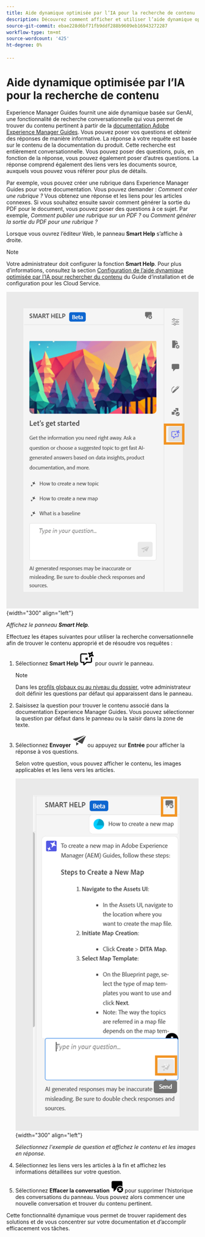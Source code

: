 ```yaml
---
title: Aide dynamique optimisée par l’IA pour la recherche de contenu
description: Découvrez comment afficher et utiliser l’aide dynamique optimisée par l’IA dans l’éditeur web.
source-git-commit: ebae228d6bf71fb9ddf288b9609eb16943272287
workflow-type: tm+mt
source-wordcount: '425'
ht-degree: 0%

---
```



# Aide dynamique optimisée par l’IA pour la recherche de contenu



Experience Manager Guides fournit une aide dynamique basée sur GenAI, une fonctionnalité de recherche conversationnelle qui vous permet de trouver du contenu pertinent à partir de la [documentation Adobe Experience Manager Guides](https://experienceleague.adobe.com/en/docs/experience-manager-guides/using/overview).
Vous pouvez poser vos questions et obtenir des réponses de manière informative. La réponse à votre requête est basée sur le contenu de la documentation du produit. Cette recherche est entièrement conversationnelle. Vous pouvez poser des questions, puis, en fonction de la réponse, vous pouvez également poser d’autres questions. La réponse comprend également des liens vers les documents source, auxquels vous pouvez vous référer pour plus de détails.

Par exemple, vous pouvez créer une rubrique dans Experience Manager Guides pour votre documentation. Vous pouvez demander : *Comment créer une rubrique ?* Vous obtenez une réponse et les liens pour les articles connexes. Si vous souhaitez ensuite savoir comment générer la sortie du PDF pour le document, vous pouvez poser des questions à ce sujet. Par exemple, *Comment publier une rubrique sur un PDF ?* ou *Comment générer la sortie du PDF pour une rubrique ?*



Lorsque vous ouvrez l’éditeur Web, le panneau **Smart Help** s’affiche à droite.



>[!NOTE]
>
> Votre administrateur doit configurer la fonction **Smart Help**. Pour plus d’informations, consultez la section [Configuration de l’aide dynamique optimisée par l’IA pour rechercher du contenu](../cs-install-guide/conf-smart-help.md) du Guide d’installation et de configuration pour les Cloud Service.

![Panneau d’aide dynamique](images/smart-help-panel.png){width="300" align="left"}

*Affichez le panneau **Smart Help**.*

Effectuez les étapes suivantes pour utiliser la recherche conversationnelle afin de trouver le contenu approprié et de résoudre vos requêtes :

1. Sélectionnez **Smart Help** ![Smart Help icon](images/smart-help-icon.svg) pour ouvrir le panneau.



   >[!NOTE]
   >
   > Dans les [profils globaux ou au niveau du dossier](../cs-install-guide/conf-folder-level.md#conf-ai-guides-assistant), votre administrateur doit définir les questions par défaut qui apparaissent dans le panneau.

1. Saisissez la question pour trouver le contenu associé dans la documentation Experience Manager Guides. Vous pouvez sélectionner la question par défaut dans le panneau ou la saisir dans la zone de texte.

1. Sélectionnez **Envoyer** ![Icône Envoyer](images/send-icon.svg) ou appuyez sur **Entrée** pour afficher la réponse à vos questions.

   Selon votre question, vous pouvez afficher le contenu, les images applicables et les liens vers les articles.

   ![Réponse du panneau d’aide dynamique](images/smart-help-panel-response.png){width="300" align="left"}


   *Sélectionnez l&#39;exemple de question et affichez le contenu et les images en réponse.*





1. Sélectionnez les liens vers les articles à la fin et affichez les informations détaillées sur votre question.


1. Sélectionnez **Effacer la conversation** ![effacer la conversation](images/clear-conversation-icon.svg) pour supprimer l’historique des conversations du panneau. Vous pouvez alors commencer une nouvelle conversation et trouver du contenu pertinent.

Cette fonctionnalité dynamique vous permet de trouver rapidement des solutions et de vous concentrer sur votre documentation et d’accomplir efficacement vos tâches.